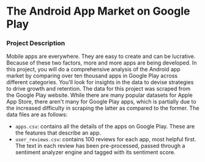 # The Android App Market on Google Play

### Project Description
Mobile apps are everywhere. They are easy to create and can be lucrative. Because of these two factors, more and more apps are being developed. In this project, you will do a comprehensive analysis of the Android app market by comparing over ten thousand apps in Google Play across different categories. You'll look for insights in the data to devise strategies to drive growth and retention. The data for this project was scraped from the Google Play website. While there are many popular datasets for Apple App Store, there aren't many for Google Play apps, which is partially due to the increased difficulty in scraping the latter as compared to the former. The data files are as follows:
- ```apps.csv```: contains all the details of the apps on Google Play. These are the features that describe an app.
- ```user_reviews.csv```: contains 100 reviews for each app, most helpful first. The text in each review has been pre-processed, passed through a sentiment analyzer engine and tagged with its sentiment score.

